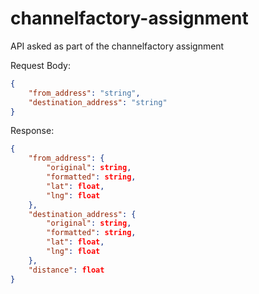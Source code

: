 # channelfactory-assignment
API asked as part of the channelfactory assignment

Request Body:
```JSON
{
    "from_address": "string",
    "destination_address": "string"
}
```

Response:
```JSON
{
    "from_address": {
        "original": string,
        "formatted": string,
        "lat": float,
        "lng": float
    },
    "destination_address": {
        "original": string,
        "formatted": string,
        "lat": float,
        "lng": float
    },
    "distance": float
}
```
